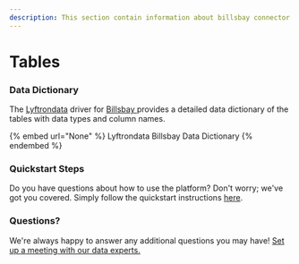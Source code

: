 ```yaml
---
description: This section contain information about billsbay connector tables information
---
```


# Tables

### Data Dictionary

The [Lyftrondata](https://www.lyftrondata.com/) driver for [Billsbay](None/)[ ](https://www.lyftrondata.com/integration/billsbay/)provides a detailed data dictionary of the tables with data types and column names.

{% embed url="None" %}
Lyftrondata Billsbay Data Dictionary
{% endembed %}

### Quickstart Steps

Do you have questions about how to use the platform? Don't worry; we've got you covered. Simply follow the quickstart instructions [here](../README.md).

### Questions? <a href="#questions" id="questions"></a>

We're always happy to answer any additional questions you may have! [Set up a meeting with our data experts.](https://www.lyftrondata.com/book-a-meeting/)

